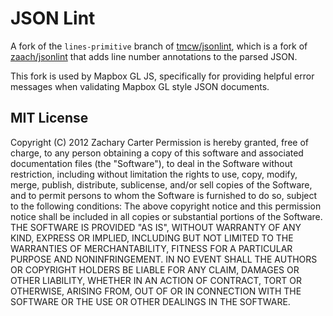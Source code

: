 JSON Lint
=========

A fork of the `lines-primitive` branch of [tmcw/jsonlint](https://github.com/tmcw/jsonlint), which is a fork of [zaach/jsonlint](https://github.com/zaach/jsonlint) that adds line number annotations to the parsed JSON.

This fork is used by Mapbox GL JS, specifically for providing helpful error messages when validating Mapbox GL style JSON documents.

## MIT License
 Copyright (C) 2012 Zachary Carter
 Permission is hereby granted, free of charge, to any person obtaining a copy of this software and associated documentation files (the "Software"), to deal in the Software without restriction, including without limitation the rights to use, copy, modify, merge, publish, distribute, sublicense, and/or sell copies of the Software, and to permit persons to whom the Software is furnished to do so, subject to the following conditions:
 The above copyright notice and this permission notice shall be included in all copies or substantial portions of the Software.
 THE SOFTWARE IS PROVIDED "AS IS", WITHOUT WARRANTY OF ANY KIND, EXPRESS OR IMPLIED, INCLUDING BUT NOT LIMITED TO THE WARRANTIES OF MERCHANTABILITY, FITNESS FOR A PARTICULAR PURPOSE AND NONINFRINGEMENT. IN NO EVENT SHALL THE AUTHORS OR COPYRIGHT HOLDERS BE LIABLE FOR ANY CLAIM, DAMAGES OR OTHER LIABILITY, WHETHER IN AN ACTION OF CONTRACT, TORT OR OTHERWISE, ARISING FROM, OUT OF OR IN CONNECTION WITH THE SOFTWARE OR THE USE OR OTHER DEALINGS IN THE SOFTWARE.
